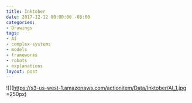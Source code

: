 ```yaml
---
title: Inktober
date: 2017-12-12 00:00:00 -08:00
categories:
- Drawings
tags:
- AI
- complex-systems
- models
- frameworks
- robots
- explanations
layout: post
---
```


![](https://s3-us-west-1.amazonaws.com/actionitem/Data/Inktober/AI_1.jpg =250px)
